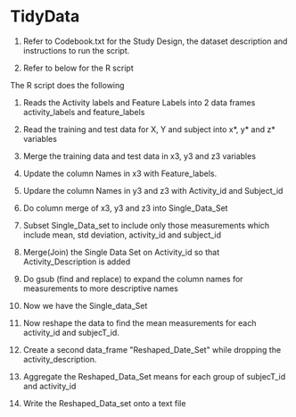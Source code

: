 # TidyData

1. Refer to Codebook.txt for the Study Design, the dataset description and instructions 
to run the script.

2. Refer to below for the R script 

The R script does the following

1. Reads the Activity labels and Feature Labels into 2 data frames activity_labels 
and feature_labels

2. Read the training and test data for X, Y and subject into x*, y* and z* variables

3. Merge the training data and test data in x3, y3 and z3 variables

4. Update the column Names in x3 with Feature_labels.

5. Updare the column Names in y3 and z3 with Activity_id and Subject_id

6. Do column merge of x3, y3 and z3 into Single_Data_Set

7. Subset Single_Data_set to include only those measurements which include mean,
std deviation, activity_id and subject_id

8. Merge(Join) the Single Data Set on Activity_id so that Activity_Description is added

9. Do gsub (find and replace) to expand the column names for measurements to more descriptive names

10. Now we have the Single_data_Set


11.  Now reshape the data to find the mean measurements for each activity_id and subjecT_id.

12. Create a second data_frame "Reshaped_Date_Set" while dropping the activity_description.

13. Aggregate the Reshaped_Data_Set means for each group of subjecT_id and activity_id

14. Write the Reshaped_Data_set onto a text file

